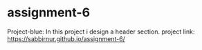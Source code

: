 # assignment-6
Project-blue: In this project i design a header section.
project link: https://sabbirnur.github.io/assignment-6/
